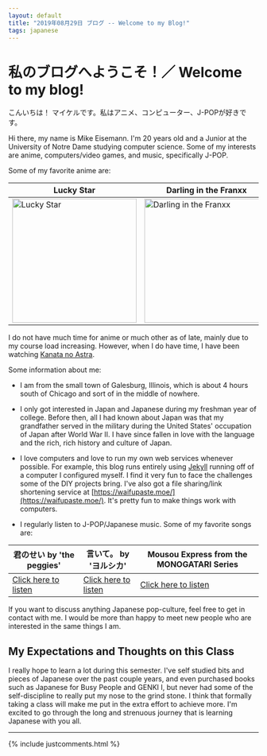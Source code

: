 ```yaml
---
layout: default
title: "2019年08月29日 ブログ -- Welcome to my Blog!"
tags: japanese
---
```


# 私のブログへようこそ！／ Welcome to my blog!

こんいちは！ マイケルです。私はアニメ、コンピューター、J-POPが好きです。

Hi there, my name is Mike Eisemann. I'm 20 years old and a Junior at the University of Notre Dame studying computer science. Some of my interests are anime, computers/video games, and music, specifically J-POP. 

Some of my favorite anime are:

| Lucky Star | Darling in the Franxx | Gabriel Dropout |
|------------|-----------------------|-----------------|
|<img src="https://waifupaste.moe/raw/Oq.jpg" alt="Lucky Star" width="250"/>| <img src="https://waifupaste.moe/raw/uy.jpg" alt="Darling in the Franxx" width="250"/> | <img src="https://waifupaste.moe/raw/af1.png" alt="Gabriel Dropout" width="250"/> |

I do not have much time for anime or much other as of late, mainly due to my course load increasing. However, when I do have time, I have been watching [Kanata no Astra](https://anilist.co/anime/107663/Kanata-no-Astra/).

Some information about me:

 * I am from the small town of Galesburg, Illinois, which is about 4 hours south of Chicago and sort of in the middle of nowhere. 
 
 * I only got interested in Japan and Japanese during my freshman year of college. Before then, all I had known about Japan was that my grandfather served in the military during the United States' occupation of Japan after World War II. I have since fallen in love with the language and the rich, rich history and culture of Japan. 
 
 * I love computers and love to run my own web services whenever possible. For example, this blog runs entirely using [Jekyll](https://jekyllrb.com/) running off of a computer I configured myself. I find it very fun to face the challenges some of the DIY projects bring. I've also got a file sharing/link shortening service at [https://waifupaste.moe/](https://waifupaste.moe/). It's pretty fun to make things work with computers. 
 
 * I regularly listen to J-POP/Japanese music. Some of my favorite songs are:
 
 | 君のせい by 'the peggies' | 言いて。 by 'ヨルシカ' | Mousou Express from the MONOGATARI Series |
 | -------- | ----- | ----- |
 | [Click here to listen](https://waifupaste.moe/raw/V9.mp2) | [Click here to listen](https://waifupaste.moe/raw/Mz.mp2) | [Click here to listen](https://waifupaste.moe/raw/xz.mp2) |

If you want to discuss anything Japanese pop-culture, feel free to get in contact with me. I would be more than happy to meet new people who are interested in the same things I am. 

## My Expectations and Thoughts on this Class

I really hope to learn a lot during this semester. I've self studied bits and pieces of Japanese over the past couple years, and even purchased books such as Japanese for Busy People and GENKI I, but never had some of the self-discipline to really put my nose to the grind stone. 
I think that formally taking a class will make me  put in the extra effort to achieve more. I'm excited to go through the long and strenuous journey that is learning Japanese with you all. 


----
{% include justcomments.html %}
